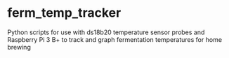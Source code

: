 # ferm_temp_tracker
Python scripts for use with ds18b20 temperature sensor probes and Raspberry Pi 3 B+ to track and graph fermentation temperatures for home brewing
